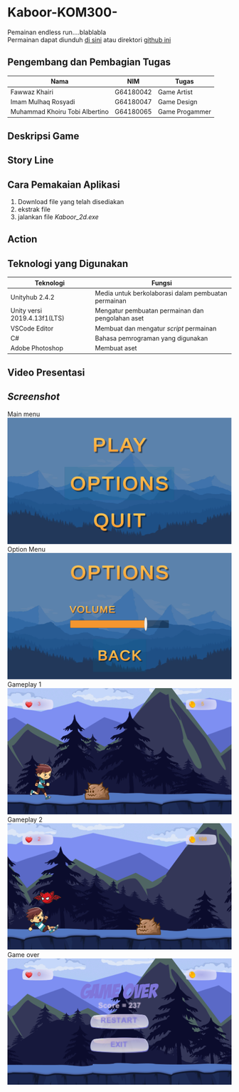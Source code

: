 # Kaboor-KOM300-
Pemainan endless run....blablabla</br>
Permainan dapat diunduh <a href="https://drive.google.com/file/d/1jttj-GEyKr0IFfTWbvq0_ePPO85aqag-/view?usp=sharing">di sini</a> atau direktori <a href="https://github.com/fawwaz26/Kabur-KOM300-/blob/main/Kaboor_2d(Game).zip">github ini</a>

## Pengembang dan Pembagian Tugas
|Nama|NIM|Tugas|
|-----|------|------|
|Fawwaz Khairi |G64180042 | Game Artist |
|Imam Mulhaq Rosyadi| G64180047 | Game Design |
|Muhammad Khoiru Tobi Albertino| G64180065 | Game Progammer |

## Deskripsi Game


## Story Line


## Cara Pemakaian Aplikasi
1. Download file yang telah disediakan
2. ekstrak file
3. jalankan file *Kaboor_2d.exe*

## Action


## Teknologi yang Digunakan
| Teknologi | Fungsi |
| ----------|--------|
| Unityhub 2.4.2| Media untuk berkolaborasi dalam pembuatan permainan |
| Unity versi 2019.4.13f1(LTS)| Mengatur pembuatan permainan dan pengolahan aset |
| VSCode Editor | Membuat dan mengatur *script* permainan |
| C# | Bahasa pemrograman yang digunakan |
| Adobe Photoshop | Membuat aset |

## Video Presentasi

## *Screenshot*
Main menu
![Main menu](/ScreenShoot/ss1.png)
Option Menu
![Option menu](/ScreenShoot/ss2.png)
Gameplay 1
![Gameplay1](/ScreenShoot/ss3.png)
Gameplay 2
![Gameplay1](/ScreenShoot/ss4.png)
Game over
![Gameover](/ScreenShoot/ss5.png)
